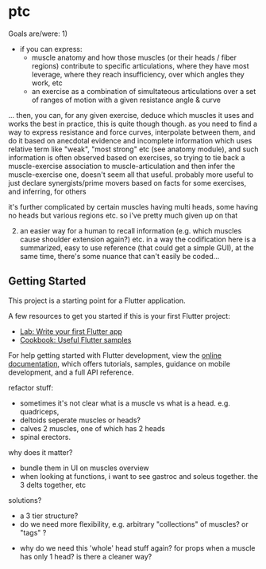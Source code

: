 # ptc

Goals are/were:
1)
* if you can express:
  - muscle anatomy and how those muscles (or their heads / fiber regions) contribute to specific articulations, where they have most leverage, where they reach insufficiency, over which angles they work, etc
  - an exercise as a combination of simultateous articulations over a set of ranges of motion with a given resistance angle & curve

... then, you can, for any given exercise, deduce which muscles it uses and works the best
in practice, this is quite though though. as you need to find a way to express resistance and force curves, interpolate between them, and do it based on anecdotal evidence and incomplete information which uses relative term like "weak", "most strong" etc (see anatomy module), and such information is often observed based on exercises, so trying to tie back a muscle-exercise association to muscle-articulation and then infer the muscle-exercise one, doesn't seem all that useful.
probably more useful to just declare synergists/prime movers based on facts for some exercises, and inferring, for others

it's further complicated by certain muscles having multi heads, some having no heads but various regions etc.
so i've pretty much given up on that

2) an easier way for a human to recall information (e.g. which muscles cause shoulder extension again?) etc.
in a way the codification here is a summarized, easy to use reference (that could get a simple GUI), at the same time, there's some nuance that can't easily be coded...



## Getting Started

This project is a starting point for a Flutter application.

A few resources to get you started if this is your first Flutter project:

- [Lab: Write your first Flutter app](https://docs.flutter.dev/get-started/codelab)
- [Cookbook: Useful Flutter samples](https://docs.flutter.dev/cookbook)

For help getting started with Flutter development, view the
[online documentation](https://docs.flutter.dev/), which offers tutorials,
samples, guidance on mobile development, and a full API reference.


refactor stuff:
* sometimes it's not clear what is a muscle vs what is a head. e.g. quadriceps,
* deltoids seperate muscles or heads?
* calves 2 muscles, one of which has 2 heads
* spinal erectors.

why does it matter?
- bundle them in UI on muscles overview
- when looking at functions, i want to see gastroc and soleus together. the 3 delts together, etc

solutions?
* a 3 tier structure?
* do we need more flexibility, e.g. arbitrary "collections" of muscles? or "tags" ?

- why do we need this 'whole' head stuff again? for props when a muscle has only 1 head? is there a cleaner way?